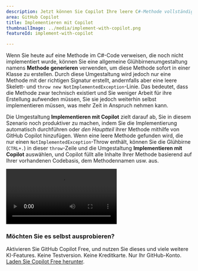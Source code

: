 ```yaml
---
description: Jetzt können Sie Copilot Ihre leere C#-Methode vollständig implementieren lassen.
area: GitHub Copilot
title: Implementieren mit Copilot
thumbnailImage: ../media/implement-with-copilot.png
featureId: implement-with-copilot

---
```



Wenn Sie heute auf eine Methode im C#-Code verweisen, die noch nicht implementiert wurde, können Sie eine allgemeine Glühbirnenumgestaltung namens **Methode generieren** verwenden, um diese Methode sofort in einer Klasse zu erstellen. Durch diese Umgestaltung wird jedoch nur eine Methode mit der richtigen Signatur erstellt, andernfalls aber eine leere Skelett- und `throw new NotImplementedException`-Linie. Das bedeutet, dass die Methode zwar technisch existiert und Sie weniger Arbeit für ihre Erstellung aufwenden müssen, Sie sie jedoch weiterhin selbst implementieren müssen, was mehr Zeit in Anspruch nehmen kann.

Die Umgestaltung **Implementieren mit Copilot** zielt darauf ab, Sie in diesem Szenario noch produktiver zu machen, indem Sie die Implementierung automatisch durchführen oder *den Hauptteil* ihrer Methode mithilfe von GitHub Copilot hinzufügen. Wenn eine leere Methode gefunden wird, die nur einen `NotImplementedException`-Throw enthält, können Sie die Glühbirne (`CTRL+.`) in dieser `throw`-Zeile und die Umgestaltung **Implementieren mit Copilot** auswählen, und Copilot füllt alle Inhalte Ihrer Methode basierend auf Ihrer vorhandenen Codebasis, dem Methodennamen usw. aus.

![Implementieren mit Copilot](../media/implement-with-copilot.mp4)

### Möchten Sie es selbst ausprobieren?
Aktivieren Sie GitHub Copilot Free, und nutzen Sie dieses und viele weitere KI-Features.
 Keine Testversion. Keine Kreditkarte. Nur Ihr GitHub-Konto. [Laden Sie Copilot Free herunter](https://github.com/settings/copilot).
